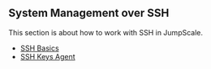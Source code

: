 ## System Management over SSH

This section is about how to work with SSH in JumpScale.

* [SSH Basics](SSHBasics.md)
* [SSH Keys Agent](SSHKeysAgent.md)